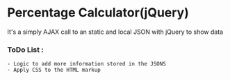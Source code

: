 # Percentage Calculator(jQuery)

It's a simply AJAX call to an static and local JSON with jQuery to show data

### ToDo List : 
    - Logic to add more information stored in the JSONS
    - Apply CSS to the HTML markup
